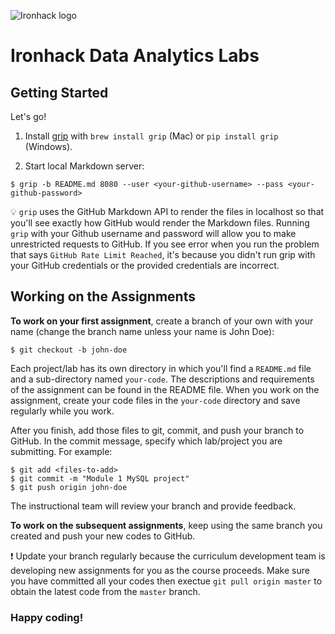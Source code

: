 ![Ironhack logo](https://i.imgur.com/1QgrNNw.png)

# Ironhack Data Analytics Labs

## Getting Started
Let's go!

1. Install [grip](https://github.com/joeyespo/grip) with `brew install grip` (Mac) or `pip install grip` (Windows).

2. Start local Markdown server:

```
$ grip -b README.md 8080 --user <your-github-username> --pass <your-github-password>
```

:bulb: `grip` uses the GitHub Markdown API to render the files in localhost so that you'll see exactly how GitHub would render the Markdown files. Running `grip` with your Github username and password will allow you to make unrestricted requests to GitHub. If you see error when you run the problem that says `GitHub Rate Limit Reached`, it's because you didn't run grip with your GitHub credentials or the provided credentials are incorrect.

## Working on the Assignments

**To work on your first assignment**, create a branch of your own with your name (change the branch name unless your name is John Doe):

```
$ git checkout -b john-doe
```

Each project/lab has its own directory in which you'll find a `README.md` file and a sub-directory named `your-code`. The descriptions and requirements of the assignment can be found in the README file. When you work on the assignment, create your code files in the `your-code` directory and save regularly while you work.

After you finish, add those files to git, commit, and push your branch to GitHub. In the commit message, specify which lab/project you are submitting. For example:

```
$ git add <files-to-add>
$ git commit -m "Module 1 MySQL project"
$ git push origin john-doe
```

The instructional team will review your branch and provide feedback.

**To work on the subsequent assignments**, keep using the same branch you created and push your new codes to GitHub.

:exclamation: Update your branch regularly because the curriculum development team is developing new assignments for you as the course proceeds. Make sure you have committed all your codes then exectue `git pull origin master` to obtain the latest code from the `master` branch.

### Happy coding!
